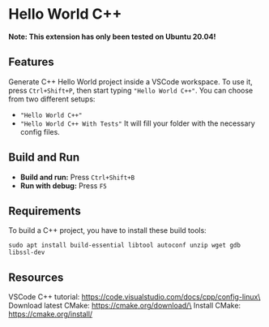 # Hello World C++

**Note: This extension has only been tested on Ubuntu 20.04!**

## Features

Generate C++ Hello World project inside a VSCode workspace. To use it, press `Ctrl+Shift+P`, then start typing `"Hello World C++"`. You can choose from two different setups:

- `"Hello World C++"`
- `"Hello World C++ With Tests"`
It will fill your folder with the necessary config files.

## Build and Run

- **Build and run:** Press `Ctrl+Shift+B`
- **Run with debug:** Press `F5`

## Requirements

To build a C++ project, you have to install these build tools:

```ssh
sudo apt install build-essential libtool autoconf unzip wget gdb libssl-dev
```

## Resources

VSCode C++ tutorial: https://code.visualstudio.com/docs/cpp/config-linux\
Download latest CMake: https://cmake.org/download/\
Install CMake: https://cmake.org/install/
